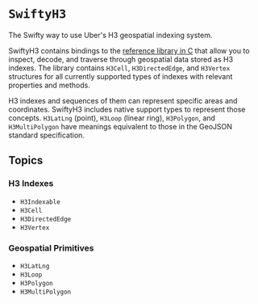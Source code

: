# ``SwiftyH3``

The Swifty way to use Uber's H3 geospatial indexing system.

SwiftyH3 contains bindings to the [reference library in C](https://github.com/uber/h3.git) that allow you to inspect, decode, and traverse through geospatial data stored as H3 indexes. The library contains ``H3Cell``, ``H3DirectedEdge``, and ``H3Vertex`` structures for all currently supported types of indexes with relevant properties and methods.

H3 indexes and sequences of them can represent specific areas and coordinates. SwiftyH3 includes native support types to represent those concepts. ``H3LatLng`` (point), ``H3Loop`` (linear ring), ``H3Polygon``, and ``H3MultiPolygon`` have meanings equivalent to those in the GeoJSON standard specification.

## Topics

### H3 Indexes

- ``H3Indexable``
- ``H3Cell``
- ``H3DirectedEdge``
- ``H3Vertex``

### Geospatial Primitives

- ``H3LatLng``
- ``H3Loop``
- ``H3Polygon``
- ``H3MultiPolygon``